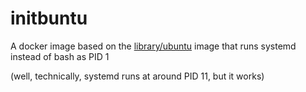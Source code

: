 initbuntu
=========

A docker image based on the [library/ubuntu](https://hub.docker.com/_/ubuntu/) image that runs systemd instead of bash as PID 1

(well, technically, systemd runs at around PID 11, but it works)